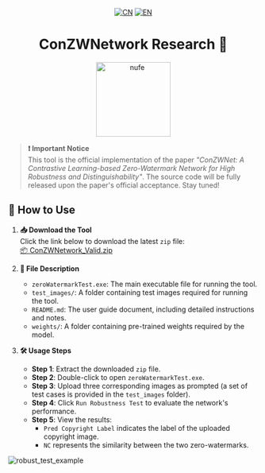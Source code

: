 <div align="center">

[![CN](https://img.shields.io/badge/🇨🇳_中文-FF0000?style=flat-square)](README.zh-CN.md)
[![EN](https://img.shields.io/badge/🇺🇸_English-007ACC?style=flat-square)](README.md)

# ConZWNetwork Research 🔬

<!-- 校徽图片，调整大小并居中 -->
<img src="https://github.com/user-attachments/assets/b68351e5-2dfc-49f5-b8fb-14ad5970e119" width="150" alt="nufe">

</div>

> ​**❗ Important Notice**  
> This tool is the official implementation of the paper *"ConZWNet: A Contrastive Learning-based Zero-Watermark Network for High Robustness and Distinguishability"*.
> The source code will be fully released upon the paper's official acceptance. Stay tuned!

## 🚀 How to Use

1. ​**📥 Download the Tool**  
   Click the link below to download the latest `zip` file:  
   [📦 ConZWNetwork_Valid.zip](https://github.com/hanhongxin1028/ConZWNetwork_Valid/releases/download/v1.0/ConZWNetwork_Valid.zip)

2. ​**📂 File Description**  
   - `zeroWatermarkTest.exe`: The main executable file for running the tool.  
   - `test_images/`: A folder containing test images required for running the tool.  
   - `README.md`: The user guide document, including detailed instructions and notes.  
   - `weights/`: A folder containing pre-trained weights required by the model.

3. ​**🛠️ Usage Steps**  
   - ​**Step 1**: Extract the downloaded `zip` file.  
   - ​**Step 2**: Double-click to open `zeroWatermarkTest.exe`.  
   - ​**Step 3**: Upload three corresponding images as prompted (a set of test cases is provided in the `test_images` folder).  
   - ​**Step 4**: Click `Run Robustness Test` to evaluate the network's performance.  
   - ​**Step 5**: View the results:  
     - `Pred Copyright Label` indicates the label of the uploaded copyright image.  
     - `NC` represents the similarity between the two zero-watermarks.


![robust_test_example](https://github.com/user-attachments/assets/fa19df4a-585a-45f9-8485-9b05cbd39465)
